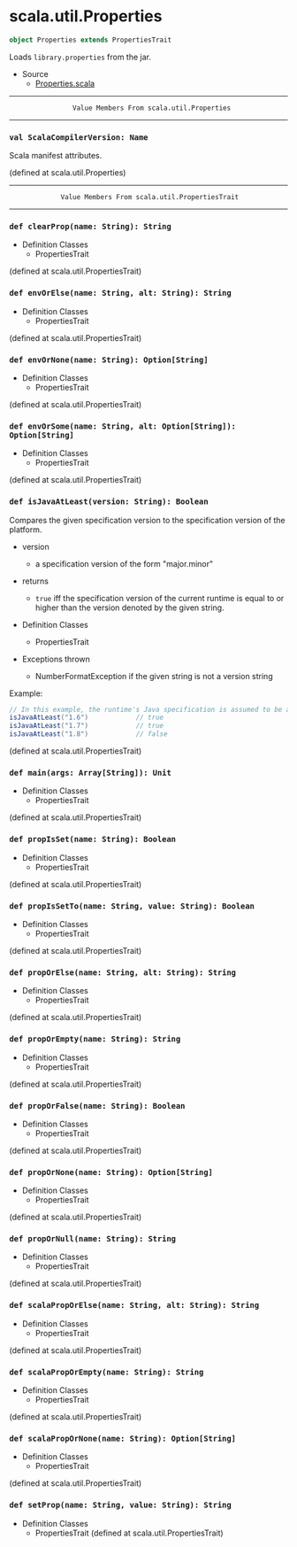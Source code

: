 
#                            scala.util.Properties                            #

```scala
object Properties extends PropertiesTrait
```

Loads `library.properties` from the jar.

* Source
  * [Properties.scala](https://github.com/scala/scala/tree/6d09a1ba5f/src/library/scala/util/Properties.scala#L1)


--------------------------------------------------------------------------------
                    Value Members From scala.util.Properties
--------------------------------------------------------------------------------


### `val ScalaCompilerVersion: Name`                                         ###

Scala manifest attributes.

(defined at scala.util.Properties)


--------------------------------------------------------------------------------
                 Value Members From scala.util.PropertiesTrait
--------------------------------------------------------------------------------


### `def clearProp(name: String): String`                                    ###

* Definition Classes
  * PropertiesTrait

(defined at scala.util.PropertiesTrait)


### `def envOrElse(name: String, alt: String): String`                       ###

* Definition Classes
  * PropertiesTrait

(defined at scala.util.PropertiesTrait)


### `def envOrNone(name: String): Option[String]`                            ###

* Definition Classes
  * PropertiesTrait

(defined at scala.util.PropertiesTrait)


### `def envOrSome(name: String, alt: Option[String]): Option[String]`       ###

* Definition Classes
  * PropertiesTrait

(defined at scala.util.PropertiesTrait)


### `def isJavaAtLeast(version: String): Boolean`                            ###

Compares the given specification version to the specification version of the
platform.

* version
  * a specification version of the form "major.minor"
* returns
  * `true` iff the specification version of the current runtime is equal to or
    higher than the version denoted by the given string.

* Definition Classes
  * PropertiesTrait
* Exceptions thrown
  * NumberFormatException if the given string is not a version string

Example:

```scala
// In this example, the runtime's Java specification is assumed to be at version 1.7.
isJavaAtLeast("1.6")            // true
isJavaAtLeast("1.7")            // true
isJavaAtLeast("1.8")            // false
```

(defined at scala.util.PropertiesTrait)


### `def main(args: Array[String]): Unit`                                    ###

* Definition Classes
  * PropertiesTrait

(defined at scala.util.PropertiesTrait)


### `def propIsSet(name: String): Boolean`                                   ###

* Definition Classes
  * PropertiesTrait

(defined at scala.util.PropertiesTrait)


### `def propIsSetTo(name: String, value: String): Boolean`                  ###

* Definition Classes
  * PropertiesTrait

(defined at scala.util.PropertiesTrait)


### `def propOrElse(name: String, alt: String): String`                      ###

* Definition Classes
  * PropertiesTrait

(defined at scala.util.PropertiesTrait)


### `def propOrEmpty(name: String): String`                                  ###

* Definition Classes
  * PropertiesTrait

(defined at scala.util.PropertiesTrait)


### `def propOrFalse(name: String): Boolean`                                 ###

* Definition Classes
  * PropertiesTrait

(defined at scala.util.PropertiesTrait)


### `def propOrNone(name: String): Option[String]`                           ###

* Definition Classes
  * PropertiesTrait

(defined at scala.util.PropertiesTrait)


### `def propOrNull(name: String): String`                                   ###

* Definition Classes
  * PropertiesTrait

(defined at scala.util.PropertiesTrait)


### `def scalaPropOrElse(name: String, alt: String): String`                 ###

* Definition Classes
  * PropertiesTrait

(defined at scala.util.PropertiesTrait)


### `def scalaPropOrEmpty(name: String): String`                             ###

* Definition Classes
  * PropertiesTrait

(defined at scala.util.PropertiesTrait)


### `def scalaPropOrNone(name: String): Option[String]`                      ###

* Definition Classes
  * PropertiesTrait

(defined at scala.util.PropertiesTrait)


### `def setProp(name: String, value: String): String`                       ###

* Definition Classes
  * PropertiesTrait
(defined at scala.util.PropertiesTrait)
